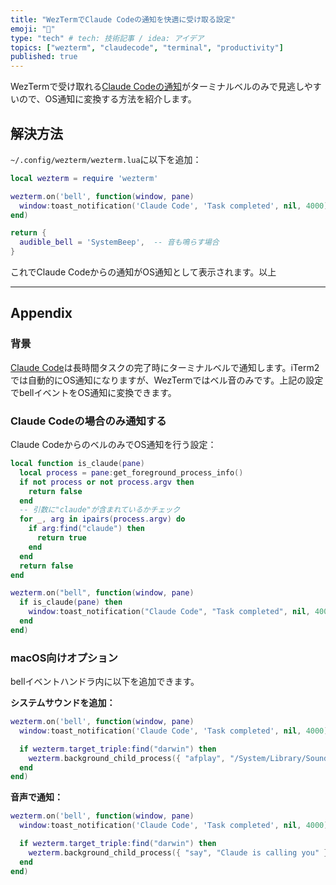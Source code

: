 ```yaml
---
title: "WezTermでClaude Codeの通知を快適に受け取る設定"
emoji: "🔔"
type: "tech" # tech: 技術記事 / idea: アイデア
topics: ["wezterm", "claudecode", "terminal", "productivity"]
published: true
---
```


WezTermで受け取れる[Claude Codeの通知](https://docs.anthropic.com/en/docs/claude-code/settings#notification-setup)がターミナルベルのみで見逃しやすいので、OS通知に変換する方法を紹介します。

## 解決方法

`~/.config/wezterm/wezterm.lua`に以下を追加：

```lua
local wezterm = require 'wezterm'

wezterm.on('bell', function(window, pane)
  window:toast_notification('Claude Code', 'Task completed', nil, 4000)
end)

return {
  audible_bell = 'SystemBeep',  -- 音も鳴らす場合
}
```

これでClaude Codeからの通知がOS通知として表示されます。以上

---

## Appendix

### 背景

[Claude Code](https://claude.ai/code)は長時間タスクの完了時にターミナルベルで通知します。iTerm2では自動的にOS通知になりますが、WezTermではベル音のみです。上記の設定でbellイベントをOS通知に変換できます。

### Claude Codeの場合のみ通知する

Claude CodeからのベルのみでOS通知を行う設定：

```lua
local function is_claude(pane)
  local process = pane:get_foreground_process_info()
  if not process or not process.argv then
    return false
  end
  -- 引数に"claude"が含まれているかチェック
  for _, arg in ipairs(process.argv) do
    if arg:find("claude") then
      return true
    end
  end
  return false
end

wezterm.on("bell", function(window, pane)
  if is_claude(pane) then
    window:toast_notification("Claude Code", "Task completed", nil, 4000)
  end
end)
```

### macOS向けオプション

bellイベントハンドラ内に以下を追加できます。

**システムサウンドを追加：**

```lua
wezterm.on('bell', function(window, pane)
  window:toast_notification('Claude Code', 'Task completed', nil, 4000)

  if wezterm.target_triple:find("darwin") then
    wezterm.background_child_process({ "afplay", "/System/Library/Sounds/Submarine.aiff" })
  end
end)
```

**音声で通知：**

```lua
wezterm.on('bell', function(window, pane)
  window:toast_notification('Claude Code', 'Task completed', nil, 4000)

  if wezterm.target_triple:find("darwin") then
    wezterm.background_child_process({ "say", "Claude is calling you" })
  end
end)
```
